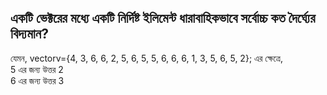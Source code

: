 ## একটি ভেক্টরের মধ্যে একটি নির্দিষ্ট ইলিমেন্ট ধারাবাহিকভাবে সর্বোচ্চ কত দৈর্ঘ্যের বিদ্যমান?  
যেমন, vector<int>v={4, 3, 6, 6, 2, 5, 6, 5, 5, 6, 6, 6, 1, 3, 5, 6, 5, 2}; এর ক্ষেত্রে,  
 5 এর জন্য উত্তর 2  
 6 এর জন্য উত্তর 3
